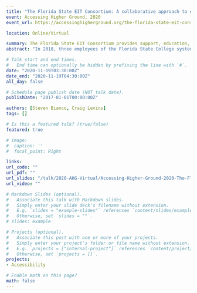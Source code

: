 ```yaml
---
title: "The Florida State EIT Consortium: A collaborative approach to electronic accessibility, advocacy, and support"
event: Accessing Higher Ground, 2020
event_url: https://accessinghigherground.org/the-florida-state-eit-consortium-a-collaborative-approach-to-electronic-accessibility-advocacy-and-support/

location: Online/Virtual

summary: The Florida State EIT Consortium provides support, education, and advocacy to institutions of higher education throughout the state of Florida. The presenters will share the process of developing the consortium and its goals, and will utilize group exercises to guide participants with developing a collaborative EIT consortium.
abstract: "In 2018, three employees of the Florida State College system met at a conference and discussed issues surrounding EIT accessibility. From this conversation, a grass roots consortium was developed that has grown into a state-wide collaborative group, affiliated with Florida AHEAD, that provides virtual state-wide meetings, training, and support throughout the state. The presenters will share the blueprint utilized to form the consortium and discuss its ongoing goals, which include fostering state-wide collaborations, establishing technical standards, lobbying, and professional development opportunities. The presenters will facilitate interactive group exercises throughout the session to assist with developing a collaborative EIT consortium."

# Talk start and end times.
#   End time can optionally be hidden by prefixing the line with `#`.
date: "2020-11-19T03:30:00Z"
date_end: "2020-11-19T04:30:00Z"
all_day: false

# Schedule page publish date (NOT talk date).
publishDate: "2017-01-01T00:00:00Z"

authors: [Steven Bianco, Craig Levins]
tags: []

# Is this a featured talk? (true/false)
featured: true

# image:
#  caption: ''
#  focal_point: Right

links:
url_code: ""
url_pdf: ""
url_slides: "/talk/2020-AHG-Virtual/Accessing-Higher-Ground-2020-The-Florida-State-EIT-Consortium.pptx"
url_video: ""

# Markdown Slides (optional).
#   Associate this talk with Markdown slides.
#   Simply enter your slide deck's filename without extension.
#   E.g. `slides = "example-slides"` references `content/slides/example-slides.md`.
#   Otherwise, set `slides = ""`.
# slides: example

# Projects (optional).
#   Associate this post with one or more of your projects.
#   Simply enter your project's folder or file name without extension.
#   E.g. `projects = ["internal-project"]` references `content/project/deep-learning/index.md`.
#   Otherwise, set `projects = []`.
projects:
- Accessibility

# Enable math on this page?
math: false
---
```

